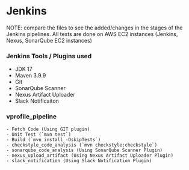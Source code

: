 # Jenkins

NOTE: compare the files to see the added/changes in the stages of the Jenkins pipelines. All tests are done on AWS EC2 instances (Jenkins, Nexus, SonarQube EC2 instances)

### Jenkins Tools / Plugins used

- JDK 17
- Maven 3.9.9
- Git
- SonarQube Scanner
- Nexus Artifact Uploader
- Slack Notificaiton

### vprofile_pipeline

    - Fetch Code (Using GIT plugin)
    - Unit Test (`mvn test`)
    - Build (`mvn install -DskipTests`)
    - checkstyle_code_analysis (`mvn checkstyle:checkstyle`)
    - sonarqube_code_analysis (Using SonarQube Scanner Plugin)
    - nexus_upload_artifact (Using Nexus Artifact Uploader Plugin)
    - slack_notification (Using Slack Notification Plugin)
